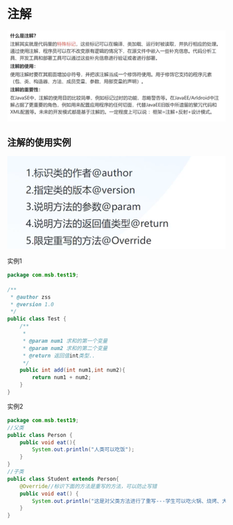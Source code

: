 # 注解

![image-20230414224537860](assets/image-20230414224537860.png)

## 注解的使用实例

![image-20230414224755320](assets/image-20230414224755320.png)



实例1

```java
package com.msb.test19;

/**
 * @author zss
 * @version 1.0
 */
public class Test {
    /**
     *
     * @param num1 求和的第一个变量
     * @param num2 求和的第二个变量
     * @return 返回值int类型..
     */
    public int add(int num1,int num2){
        return num1 + num2;
    }
}
```

实例2

```java
package com.msb.test19;
//父类
public class Person {
    public void eat(){
        System.out.println("人类可以吃饭");
    }
}
//子类
public class Student extends Person{
    @Override//标识下面的方法是重写的方法，可以防止写错
    public void eat() {
        System.out.println("这是对父类方法进行了重写---学生可以吃火锅、烧烤、大排档...");
    }
}
```

